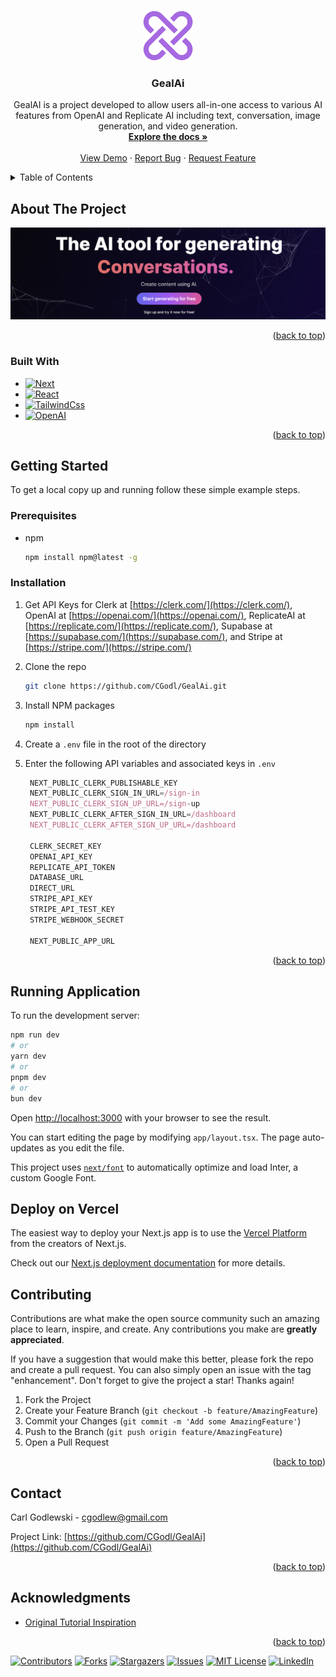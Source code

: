 


<!-- Improved compatibility of back to top link: See: https://github.com/othneildrew/Best-README-Template/pull/73 -->
<a id="readme-top"></a>
<!--
*** Thanks for checking out the Best-README-Template. If you have a suggestion
*** that would make this better, please fork the repo and create a pull request
*** or simply open an issue with the tag "enhancement".
*** Don't forget to give the project a star!
*** Thanks again! Now go create something AMAZING! :D
-->



<!-- PROJECT SHIELDS -->
<!--
*** I'm using markdown "reference style" links for readability.
*** Reference links are enclosed in brackets [ ] instead of parentheses ( ).
*** See the bottom of this document for the declaration of the reference variables
*** for contributors-url, forks-url, etc. This is an optional, concise syntax you may use.
*** https://www.markdownguide.org/basic-syntax/#reference-style-links
-->




<!-- PROJECT LOGO -->
<br />
<div align="center">
  <a href="https://github.com/CGodl/GealAi">
    <img src="public/logo.png" alt="Logo" width="80" height="80">
  </a>

<h3 align="center">GealAi</h3>

  <p align="center">
    GealAI is a project developed to allow users all-in-one access to various AI features from OpenAI and Replicate AI including text, conversation, image generation, and video generation.
    <br />
    <a href="https://github.com/CGodl/GealAi"><strong>Explore the docs »</strong></a>
    <br />
    <br />
    <a href="https://github.com/CGodl/GealAi">View Demo</a>
    ·
    <a href="https://github.com/CGodl/GealAi/issues/new?labels=bug&template=bug-report---.md">Report Bug</a>
    ·
    <a href="https://github.com/CGodl/GealAi/issues/new?labels=enhancement&template=feature-request---.md">Request Feature</a>
  </p>
</div>



<!-- TABLE OF CONTENTS -->
<details>
  <summary>Table of Contents</summary>
  <ol>
    <li>
      <a href="#about-the-project">About The Project</a>
      <ul>
        <li><a href="#built-with">Built With</a></li>
      </ul>
    </li>
    <li>
      <a href="#getting-started">Getting Started</a>
      <ul>
        <li><a href="#prerequisites">Prerequisites</a></li>
        <li><a href="#installation">Installation</a></li>
      </ul>
    </li>
    <li><a href="#usage">Usage</a></li>
    <li><a href="#contributing">Contributing</a></li>
    <li><a href="#license">License</a></li>
    <li><a href="#contact">Contact</a></li>
    <li><a href="#acknowledgments">Acknowledgments</a></li>
  </ol>
</details>



<!-- ABOUT THE PROJECT -->
## About The Project

[![Product Name Screen Shot][product-screenshot]](https://gael-ai.vercel.app/)

<p align="right">(<a href="#readme-top">back to top</a>)</p>



### Built With

* [![Next][Next.js]][Next-url]
* [![React][React.js]][React-url]
* [![TailwindCss][Tailwindscss.com]][TailwindCss-url]
* [![OpenAI][OpenAi.com]][OpenAI-url]

<p align="right">(<a href="#readme-top">back to top</a>)</p>



<!-- GETTING STARTED -->
## Getting Started

To get a local copy up and running follow these simple example steps.

### Prerequisites

* npm
  ```sh
  npm install npm@latest -g
  ```

### Installation

1. Get API Keys for Clerk at [https://clerk.com/](https://clerk.com/), OpenAI at [https://openai.com/](https://openai.com/), ReplicateAI at [https://replicate.com/](https://replicate.com/), Supabase at [https://supabase.com/](https://supabase.com/), and Stripe at [https://stripe.com/](https://stripe.com/)
2. Clone the repo
   ```sh
   git clone https://github.com/CGodl/GealAi.git
   ```
3. Install NPM packages
   ```sh
   npm install
   ```
4. Create a `.env` file in the root of the directory

5. Enter the following API variables and associated keys in `.env`
   ```js
    NEXT_PUBLIC_CLERK_PUBLISHABLE_KEY
    NEXT_PUBLIC_CLERK_SIGN_IN_URL=/sign-in
    NEXT_PUBLIC_CLERK_SIGN_UP_URL=/sign-up
    NEXT_PUBLIC_CLERK_AFTER_SIGN_IN_URL=/dashboard
    NEXT_PUBLIC_CLERK_AFTER_SIGN_UP_URL=/dashboard

    CLERK_SECRET_KEY
    OPENAI_API_KEY
    REPLICATE_API_TOKEN
    DATABASE_URL
    DIRECT_URL
    STRIPE_API_KEY
    STRIPE_API_TEST_KEY
    STRIPE_WEBHOOK_SECRET

    NEXT_PUBLIC_APP_URL
   ```

<p align="right">(<a href="#readme-top">back to top</a>)</p>

## Running Application

To run the development server:

```bash
npm run dev
# or
yarn dev
# or
pnpm dev
# or
bun dev
```

Open [http://localhost:3000](http://localhost:3000) with your browser to see the result.

You can start editing the page by modifying `app/layout.tsx`. The page auto-updates as you edit the file.

This project uses [`next/font`](https://nextjs.org/docs/basic-features/font-optimization) to automatically optimize and load Inter, a custom Google Font.

## Deploy on Vercel

The easiest way to deploy your Next.js app is to use the [Vercel Platform](https://vercel.com/new?utm_medium=default-template&filter=next.js&utm_source=create-next-app&utm_campaign=create-next-app-readme) from the creators of Next.js.

Check out our [Next.js deployment documentation](https://nextjs.org/docs/deployment) for more details.

<!-- CONTRIBUTING -->
## Contributing

Contributions are what make the open source community such an amazing place to learn, inspire, and create. Any contributions you make are **greatly appreciated**.

If you have a suggestion that would make this better, please fork the repo and create a pull request. You can also simply open an issue with the tag "enhancement".
Don't forget to give the project a star! Thanks again!

1. Fork the Project
2. Create your Feature Branch (`git checkout -b feature/AmazingFeature`)
3. Commit your Changes (`git commit -m 'Add some AmazingFeature'`)
4. Push to the Branch (`git push origin feature/AmazingFeature`)
5. Open a Pull Request

<p align="right">(<a href="#readme-top">back to top</a>)</p>


<!-- CONTACT -->
## Contact

Carl Godlewski - cgodlew@gmail.com

Project Link: [https://github.com/CGodl/GealAi](https://github.com/CGodl/GealAi)

<p align="right">(<a href="#readme-top">back to top</a>)</p>



<!-- ACKNOWLEDGMENTS -->
## Acknowledgments

* [Original Tutorial Inspiration ](https://www.youtube.com/watch?v=ffJ38dBzrlY&list=PLt9Yvx4vNpSjgkKbfEa_XrmbfsOOdLrsI)

<p align="right">(<a href="#readme-top">back to top</a>)</p>


[![Contributors][contributors-shield]][contributors-url]
[![Forks][forks-shield]][forks-url]
[![Stargazers][stars-shield]][stars-url]
[![Issues][issues-shield]][issues-url]
[![MIT License][license-shield]][license-url]
[![LinkedIn][linkedin-shield]][linkedin-url]



<!-- MARKDOWN LINKS & IMAGES -->
<!-- https://www.markdownguide.org/basic-syntax/#reference-style-links -->
[contributors-shield]: https://img.shields.io/github/contributors/CGodl/GealAi.svg?style=for-the-badge
[contributors-url]: https://github.com/CGodl/GealAi/graphs/contributors
[forks-shield]: https://img.shields.io/github/forks/CGodl/GealAi.svg?style=for-the-badge
[forks-url]: https://github.com/CGodl/GealAi/network/members
[stars-shield]: https://img.shields.io/github/stars/CGodl/GealAi.svg?style=for-the-badge
[stars-url]: https://github.com/CGodl/GealAi/stargazers
[issues-shield]: https://img.shields.io/github/issues/CGodl/GealAi.svg?style=for-the-badge
[issues-url]: https://github.com/CGodl/GealAi/issues
[license-shield]: https://img.shields.io/github/license/CGodl/GealAi.svg?style=for-the-badge
[license-url]: https://github.com/CGodl/GealAi/blob/master/LICENSE.txt
[linkedin-shield]: https://img.shields.io/badge/-LinkedIn-black.svg?style=for-the-badge&logo=linkedin&colorB=555
[linkedin-url]: https://linkedin.com/in/carlgodlewski
[product-screenshot]: public/splashPageScreen.png
[Next.js]: https://img.shields.io/badge/next.js-000000?style=for-the-badge&logo=nextdotjs&logoColor=white
[Next-url]: https://nextjs.org/
[React.js]: https://img.shields.io/badge/React-20232A?style=for-the-badge&logo=react&logoColor=61DAFB
[React-url]: https://reactjs.org/
[Vue.js]: https://img.shields.io/badge/Vue.js-35495E?style=for-the-badge&logo=vuedotjs&logoColor=4FC08D
[Vue-url]: https://vuejs.org/
[Angular.io]: https://img.shields.io/badge/Angular-DD0031?style=for-the-badge&logo=angular&logoColor=white
[Angular-url]: https://angular.io/
[Svelte.dev]: https://img.shields.io/badge/Svelte-4A4A55?style=for-the-badge&logo=svelte&logoColor=FF3E00
[Svelte-url]: https://svelte.dev/
[Tailwindscss.com]: https://img.shields.io/badge/tailwindcss-0F172A?style=for-the-badge&logo=tailwindcss
[TailwindCss-url]: https://tailwindcss.com/
[OpenAI.com]: https://img.shields.io/badge/-OpenAI-412991?style=for-the-badge&logo=openai&logoColor=white
[OpenAI-url]: https://openai.com/



